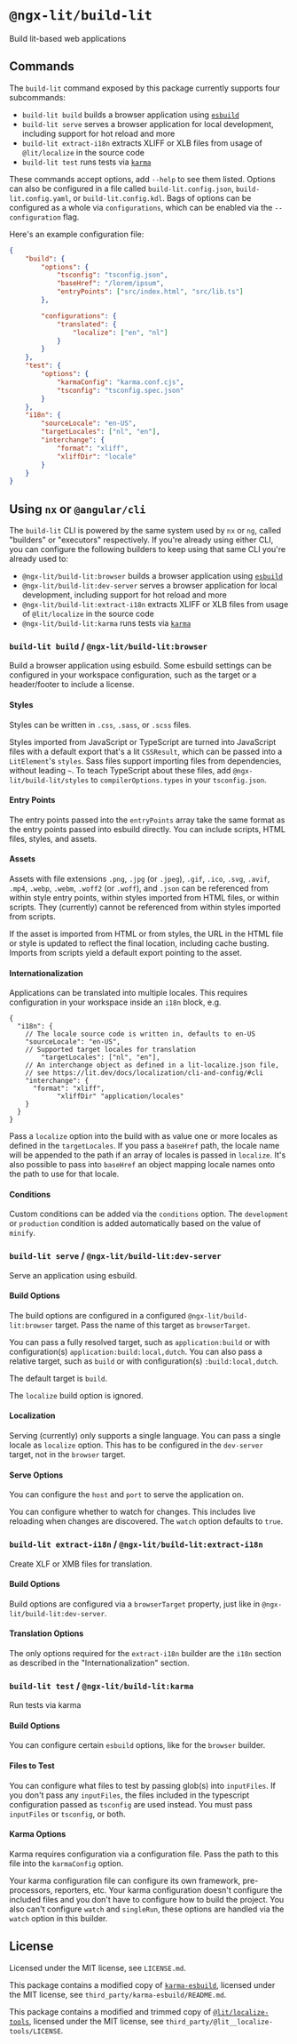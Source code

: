 # `@ngx-lit/build-lit`

Build lit-based web applications

## Commands

The `build-lit` command exposed by this package currently supports four subcommands:

- `build-lit build` builds a browser application using [`esbuild`][esbuild]
- `build-lit serve` serves a browser application for local development, including support for hot reload and more
- `build-lit extract-i18n` extracts XLIFF or XLB files from usage of `@lit/localize` in the source code
- `build-lit test` runs tests via [`karma`][karma]

These commands accept options, add `--help` to see them listed.
Options can also be configured in a file called `build-lit.config.json`, `build-lit.config.yaml`, or `build-lit.config.kdl`.
Bags of options can be configured as a whole via `configurations`, which can be enabled via the `--configuration` flag.

Here's an example configuration file:

```json
{
	"build": {
		"options": {
			"tsconfig": "tsconfig.json",
			"baseHref": "/lorem/ipsum",
			"entryPoints": ["src/index.html", "src/lib.ts"]
		},

		"configurations": {
			"translated": {
				"localize": ["en", "nl"]
			}
		}
	},
	"test": {
		"options": {
			"karmaConfig": "karma.conf.cjs",
			"tsconfig": "tsconfig.spec.json"
		}
	},
	"i18n": {
		"sourceLocale": "en-US",
		"targetLocales": ["nl", "en"],
		"interchange": {
			"format": "xliff",
			"xliffDir": "locale"
		}
	}
}
```

## Using `nx` or `@angular/cli`

The `build-lit` CLI is powered by the same system used by `nx` or `ng`, called "builders" or "executors" respectively.
If you're already using either CLI, you can configure the following builders to keep using that same CLI you're already used to:

- `@ngx-lit/build-lit:browser` builds a browser application using [`esbuild`][esbuild]
- `@ngx-lit/build-lit:dev-server` serves a browser application for local development, including support for hot reload and more
- `@ngx-lit/build-lit:extract-i18n` extracts XLIFF or XLB files from usage of `@lit/localize` in the source code
- `@ngx-lit/build-lit:karma` runs tests via [`karma`][karma]

### `build-lit build` / `@ngx-lit/build-lit:browser`

Build a browser application using esbuild. Some esbuild settings can be configured in your workspace configuration, such as the target or a header/footer to include a license.

#### Styles

Styles can be written in `.css`, `.sass`, or `.scss` files.

Styles imported from JavaScript or TypeScript are turned into JavaScript files with a default export that's a lit `CSSResult`, which can be passed into a `LitElement`'s `styles`. Sass files support importing files from dependencies, without leading `~`.
To teach TypeScript about these files, add `@ngx-lit/build-lit/styles` to `compilerOptions.types` in your `tsconfig.json`.

#### Entry Points

The entry points passed into the `entryPoints` array take the same format as the entry points passed into esbuild directly.
You can include scripts, HTML files, styles, and assets.

#### Assets

<!-- cspell:ignore webp webm -->

Assets with file extensions `.png`, `.jpg` (or `.jpeg`), `.gif`, `.ico`, `.svg`, `.avif`, `.mp4`, `.webp`, `.webm`, `.woff2` (or `.woff`), and `.json` can be referenced from within style entry points, within styles imported from HTML files, or within scripts. They (currently) cannot be referenced from within styles imported from scripts.

If the asset is imported from HTML or from styles, the URL in the HTML file or style is updated to reflect the final location, including cache busting. Imports from scripts yield a default export pointing to the asset.

#### Internationalization

Applications can be translated into multiple locales. This requires configuration in your workspace inside an `i18n` block, e.g.

```jsonc
{
  "i18n": {
    // The locale source code is written in, defaults to en-US
    "sourceLocale": "en-US",
    // Supported target locales for translation
		"targetLocales": ["nl", "en"],
    // An interchange object as defined in a lit-localize.json file,
    // see https://lit.dev/docs/localization/cli-and-config/#cli
    "interchange": {
      "format": "xliff",
			"xliffDir" "application/locales"
    }
  }
}
```

Pass a `localize` option into the build with as value one or more locales as defined in the `targetLocales`. If you pass a `baseHref` path, the locale name will be appended to the path if an array of locales is passed in `localize`. It's also possible to pass into `baseHref` an object mapping locale names onto the path to use for that locale.

#### Conditions

Custom conditions can be added via the `conditions` option. The `development` or `production` condition is added automatically based on the value of `minify`.

### `build-lit serve` / `@ngx-lit/build-lit:dev-server`

Serve an application using esbuild.

#### Build Options

The build options are configured in a configured `@ngx-lit/build-lit:browser` target. Pass the name of this target as `browserTarget`.

You can pass a fully resolved target, such as `application:build` or with configuration(s) `application:build:local,dutch`.
You can also pass a relative target, such as `build` or with configuration(s) `:build:local,dutch`.

The default target is `build`.

The `localize` build option is ignored.

#### Localization

Serving (currently) only supports a single language. You can pass a single locale as `localize` option. This has to be configured in the `dev-server` target, not in the `browser` target.

#### Serve Options

You can configure the `host` and `port` to serve the application on.

You can configure whether to watch for changes. This includes live reloading when changes are discovered. The `watch` option defaults to `true`.

### `build-lit extract-i18n` / `@ngx-lit/build-lit:extract-i18n`

Create XLF or XMB files for translation.

#### Build Options

Build options are configured via a `browserTarget` property, just like in `@ngx-lit/build-lit:dev-server`.

#### Translation Options

The only options required for the `extract-i18n` builder are the `i18n` section as described in the "Internationalization" section.

### `build-lit test` / `@ngx-lit/build-lit:karma`

Run tests via karma

#### Build Options

You can configure certain `esbuild` options, like for the `browser` builder.

#### Files to Test

You can configure what files to test by passing glob(s) into `inputFiles`. If you don't pass any `inputFiles`, the files included in the typescript configuration passed as `tsconfig` are used instead. You must pass `inputFiles` or `tsconfig`, or both.

#### Karma Options

Karma requires configuration via a configuration file. Pass the path to this file into the `karmaConfig` option.

Your karma configuration file can configure its own framework, pre-processors, reporters, etc. Your karma configuration doesn't configure the included files and you don't have to configure how to build the project. You also can't configure `watch` and `singleRun`, these options are handled via the `watch` option in this builder.

## License

Licensed under the MIT license, see `LICENSE.md`.

This package contains a modified copy of [`karma-esbuild`](https://github.com/marvinhagemeister/karma-esbuild), licensed under the MIT license, see `third_party/karma-esbuild/README.md`.

This package contains a modified and trimmed copy of [`@lit/localize-tools`](https://github.com/lit/lit), licensed under the MIT license, see `third_party/@lit__localize-tools/LICENSE`.

[esbuild]: https://esbuild.github.io/
[karma]: https://karma-runner.github.io/6.4/index.html
